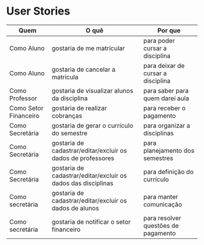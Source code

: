 # User Stories

| Quem                  | O quê                                       | Por que                            |
| --------------------- | ------------------------------------------- | ---------------------------------- |
| Como Aluno            | gostaria de me matricular                   | para poder cursar a disciplina     |
| Como Aluno            | gostaria de cancelar a matricula            | para deixar de cursar a disciplina |
| Como Professor        | gostaria de visualizar alunos da disciplina | para saber para quem darei aula    |
| Como Setor Financeiro | gostaria de realizar cobranças              | para receber o pagamento           |
| Como Secretária       | gostaria de gerar o currículo do semestre   | para organizar a disciplinas       |
| Como Secretária       | gostaria de cadastrar/editar/excluir os dados de professores    | para planejamento dos semestres    |
| Como Secretária       | gostaria de  cadastrar/editar/excluir os dados das disciplinas      | para definição do currículo        |
| Como secretária       | gostaria de  cadastrar/editar/excluir os dados de alunos   | para manter comunicação            |
| Como secretária       | gostaria de notificar o setor financeiro    | para resolver questões de pagamento|
